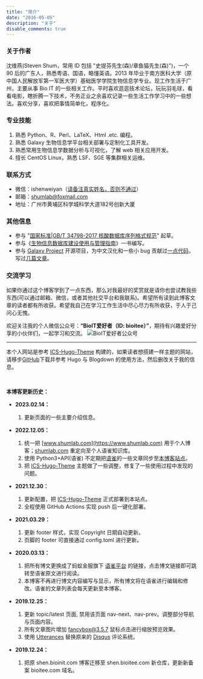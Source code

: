 ```yaml
---
title: "简介"
date: "2016-05-05"
description: "关于"
disable_comments: true
---
```



### 关于作者

沈维燕(Steven Shum，常用 ID 包括 "史提芬先生(森)/章鱼猫先生(森)")，一个 90 后的广东人，熟悉粤语、国语，略懂英语。2013 年毕业于南方医科大学（原中国人民解放军第一军医大学）基础医学学院生物信息学专业。现工作生活于广州，主要从事 Bio IT 的一些相关工作。平时喜欢逛逛技术论坛，玩玩羽毛球，看看电影，瞎折腾一下技术，不务正业之余喜欢记录一些生活工作学习中的一些想法。喜欢分享，喜欢把事情简单化，程序化。


### 专业技能

1. 熟悉 Python、R、Perl、LaTeX、Html .etc. 编程。
2. 熟悉 Galaxy 生物信息学平台相关部署与定制化工具开发。
3. 熟悉常用生物信息学数据分析与可视化，了解 web 相关应用开发。
3. 擅长 CentOS Linux，熟悉 LSF、SGE 等集群相关运维。


### 联系方式

- 微信：ishenweiyan（[请备注真实姓名，否则不通过](https://www.yuque.com/shenweiyan/about/me#iSxp2)）
- 邮箱：shumlab@foxmail.com
- 地址：广州市黄埔区科学城科学大道182号创新大厦


### 其他信息

- 参与 "[国家标准|GB/T 34798-2017 核酸数据库序列格式规范](http://std.samr.gov.cn/gb/search/gbDetailed?id=71F772D821E0D3A7E05397BE0A0AB82A)" 起草。
- 参与《[生物信息数据库建设使用与管理指南](https://book.sciencereading.cn/shop/book/Booksimple/show.do?id=BEE9317419FA94D37BBF7172536470FBC000)》一书编写。
- 参与 [Galaxy Project](https://galaxyproject.org/) 开源项目，为中文汉化和一些小 bug 贡献过[一点代码](https://github.com/galaxyproject/galaxy/pulls?q=is%3Apr+author%3Ashenweiyan+is%3Aclosed)，写过[几篇文章](https://www.yuque.com/usegalaxy)。

### 交流学习

如果你通过这个博客学到了一点东西，那么对我最好的奖赏就是请你也尝试教我些东西(可以通过邮箱、微信，或者其他社交平台和我联系)。希望所有读到此博客文章的读者都有所收获。希望我自己在学习工作生活中尽心尽力有所收获，于人于己问心无愧。

欢迎关注我的个人微信公众号：**“BioIT爱好者（ID: bioitee）”**，期待有兴趣爱好分享的小伙伴们，一起学习和交流。
![BioIT爱好者公众号](https://cos.shenlab.cn/website/portfolio/bioitee.png)

***

本个人网站是参考 [ICS-Hugo-Theme](https://shenweiyan.github.io/ICS-Hugo-Theme/) 构建的，如果读者想搭建一样主题的网站，请移步[GitHub](https://github.com/shenweiyan/ICS-Hugo-Theme)下载并参考 Hugo 与 Blogdown 的使用方法，然后删改关于我的信息。


<br/>

**本博客更新历史：**

- **2023.02.14：**
    1. 更新页面的一些主要介绍信息。

- **2022.12.05：**
    1. 统一把 [www.shumlab.com](https://www.shumlab.com) 用于个人博客；[shumlab.com](https://shumlab.com) 重定向至个人语雀知识库。
    2. 使用 Python3+API(语雀) 不定期把[语雀](https://www.yuque.com/shenweiyan)的一些文章同步至[本博客站点](https://www.shumlab.com)。
    3. 把 [ICS-Hugo-Theme](https://shenweiyan.github.io/ICS-Hugo-Theme/) 主题做了一些调整，修复了一些使用过程中发现的问题。

- **2021.12.30：**
    1. 更新配置，把 [ICS-Hugo-Theme](https://shenweiyan.github.io/ICS-Hugo-Theme/) 正式部署到本站点。
    2. 全程使用 GitHub Actions 实现 push 后一键化部署。

- **2021.03.29：**
    1. 更新 footer 样式，实现 Copyright 日期自动更新。
    2. 页脚的 footer 可直接通过 config.toml 进行更新。

- **2020.03.13：**
    1. 把所有博文更换成了蚂蚁金服旗下 [语雀平台](https://www.yuque.com/shenweiyan) 的链接，点击博文链接即可跳转至语雀原文进行阅读。
    2. 本博客不再进行博文内容编写与显示，所有博文将在语雀进行编辑和修改。语雀的文章列表会每天更新至本博客。

- **2019.12.25：**
    1. 更新 topic/latest 页面, 禁用该页面 nav-next、nav-prev。调整部分导航与页面内容。
    2. 所有文章图片增加 [fancybox@3.5.7](http://fancyapps.com/fancybox/3/) 鼠标点击进行缩放预览效果。
    3. 使用 [Utterances](https://utteranc.es/) 替换原来的 [Disqus](https://disqus.com/) 评论系统。

- **2019.12.24：**
    1. 把原 shen.bioinit.com 博客迁移至 shen.bioitee.com 新仓库，更新新备案 bioitee.com 域名。
